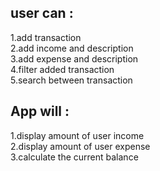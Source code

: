 ## user can :
1.add transaction <br/>
2.add income and description  <br/>
3.add expense and description  <br/>
4.filter added transaction  <br/>
5.search between transaction  <br/>

## App will :
1.display amount of user income  <br/>
2.display amount of user expense  <br/>
3.calculate the current balance
